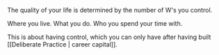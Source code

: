 The quality of your life is determined by the number of W's you control.

Where you live.
What you do.
Who you spend your time with.

This is about having control, which you can only have after having built [[Deliberate Practice | career capital]].